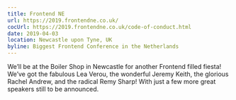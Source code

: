 ```yaml
---
title: Frontend NE
url: https://2019.frontendne.co.uk/
cocUrl: https://2019.frontendne.co.uk/code-of-conduct.html
date: 2019-04-03
location: Newcastle upon Tyne, UK
byline: Biggest Frontend Conference in the Netherlands
---
```


We’ll be at the Boiler Shop in Newcastle for another Frontend filled fiesta! We’ve got the fabulous Lea Verou, the wonderful Jeremy Keith, the glorious Rachel Andrew, and the radical Remy Sharp! With just a few more great speakers still to be announced.
